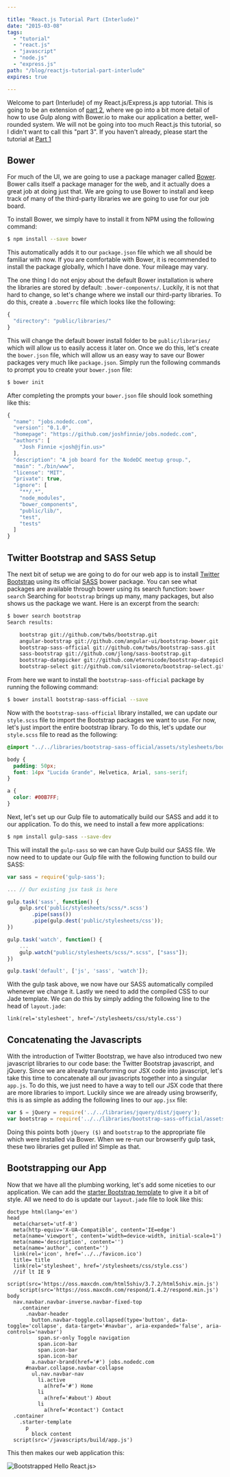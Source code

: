 ```yaml
---

title: "React.js Tutorial Part (Interlude)"
date: "2015-03-08"
tags:
  - "tutorial"
  - "react.js"
  - "javascript"
  - "node.js"
  - "express.js"
path: "/blog/reactjs-tutorial-part-interlude"
expires: true

---
```


Welcome to part (Interlude) of my React.js/Express.js app tutorial. This is going to be an extension of [part 2](/blog/reactjs-tutorial-part-2/), where we go into a bit more detail of how to use Gulp along with Bower.io to make our application a better, well-rounded system. We will not be going into too much React.js this tutorial, so I didn't want to call this "part 3". If you haven't already, please start the tutorial at [Part 1](/blog/reactjs-tutorial-part-1/)

## Bower

For much of the UI, we are going to use a package manager called [Bower](http://bower.io/). Bower calls itself a package manager for the web, and it actually does a great job at doing just that. We are going to use Bower to install and keep track of many of the third-party libraries we are going to use for our job board.

To install Bower, we simply have to install it from NPM using the following command:

```bash
$ npm install --save bower
```

This automatically adds it to our `package.json` file which we all should be familiar with now. If you are comfortable with Bower, it is recommended to install the package globally, which I have done. Your mileage may vary.

The one thing I do not enjoy about the default Bower installation is where the libraries are stored by default: `.bower-components/`. Luckily, it is not that hard to change, so let's change where we install our third-party libraries. To do this, create a `.bowerrc` file which looks like the following:

```javascript
{
  "directory": "public/libraries/"
}
```

This will change the default bower install folder to be `public/libraries/` which will allow us to easily access it later on. Once we do this, let's create the `bower.json` file, which will allow us an easy way to save our Bower packages very much like `package.json`. Simply run the following commands to prompt you to create your `bower.json` file:

```bash
$ bower init
```

After completing the prompts your `bower.json` file should look something like this:

```javascript
{
  "name": "jobs.nodedc.com",
  "version": "0.1.0",
  "homepage": "https://github.com/joshfinnie/jobs.nodedc.com",
  "authors": [
    "Josh Finnie <josh@jfin.us>"
  ],
  "description": "A job board for the NodeDC meetup group.",
  "main": "./bin/www",
  "license": "MIT",
  "private": true,
  "ignore": [
    "**/.*",
    "node_modules",
    "bower_components",
    "public/lib/",
    "test",
    "tests"
  ]
}
```

## Twitter Bootstrap and SASS Setup

The next bit of setup we are going to do for our web app is to install [Twitter Bootstrap](http://getbootstrap.com/) using its official [SASS](http://sass-lang.com/) bower package. You can see what packages are available through bower using its search function: `bower search` Searching for `bootstrap` brings up many, many packages, but also shows us the package we want. Here is an excerpt from the search:

```bash
$ bower search bootstrap
Search results:

    bootstrap git://github.com/twbs/bootstrap.git
    angular-bootstrap git://github.com/angular-ui/bootstrap-bower.git
    bootstrap-sass-official git://github.com/twbs/bootstrap-sass.git
    sass-bootstrap git://github.com/jlong/sass-bootstrap.git
    bootstrap-datepicker git://github.com/eternicode/bootstrap-datepicker.git
    bootstrap-select git://github.com/silviomoreto/bootstrap-select.git
```

From here we want to install the `bootstrap-sass-official` package by running the following command:

```bash
$ bower install bootstrap-sass-official --save
```

Now with the `bootstrap-sass-official` library installed, we can update our `style.scss` file to import the Bootstrap packages we want to use. For now, let's just import the entire bootstrap library. To do this, let's update our `style.scss` file to read as the following:

```scss
@import "../../libraries/bootstrap-sass-official/assets/stylesheets/bootstrap";

body {
  padding: 50px;
  font: 14px "Lucida Grande", Helvetica, Arial, sans-serif;
}

a {
  color: #00B7FF;
}
```

Next, let's set up our Gulp file to automatically build our SASS and add it to our application. To do this, we need to install a few more applications:

```bash
$ npm install gulp-sass --save-dev
```

This will install the `gulp-sass` so we can have Gulp build our SASS file. We now need to to update our Gulp file with the following function to build our SASS:

```javascript
var sass = require('gulp-sass');

... // Our existing jsx task is here

gulp.task('sass', function() {
    gulp.src('public/stylesheets/scss/*.scss')
        .pipe(sass())
        .pipe(gulp.dest('public/stylesheets/css'));
})

gulp.task('watch', function() {
    ...
    gulp.watch("public/stylesheets/scss/*.scss", ["sass"]);
})

gulp.task('default', ['js', 'sass', 'watch']);
```

With the gulp task above, we now have our SASS automatically compiled whenever we change it. Lastly we need to add the compiled CSS to our Jade template. We can do this by simply adding the following line to the head of `layout.jade`:

```jade
link(rel='stylesheet', href='/stylesheets/css/style.css')
```

## Concatenating the Javascripts

With the introduction of Twitter Bootstrap, we have also introduced two new javascript libraries to our code base: the Twitter Bootstrap javascript, and jQuery. Since we are already transforming our JSX code into javascript, let's take this time to concatenate all our javascripts together into a singular `app.js`. To do this, we just need to have a way to tell our JSX code that there are more libraries to import. Luckily since we are already using browserify, this is as simple as adding the following lines to our `app.jsx` file:

```javascript
var $ = jQuery = require('../../libraries/jquery/dist/jquery');
var bootstrap = require('../../libraries/bootstrap-sass-official/assets/javascripts/bootstrap');
```

Doing this points both `jQuery ($)` and `bootstrap` to the appropriate file which were installed via Bower. When we re-run our browserify gulp task, these two libraries get pulled in! Simple as that.

## Bootstrapping our App

Now that we have all the plumbing working, let's add some niceties to our application. We can add the [starter Bootstrap template](http://getbootstrap.com/examples/starter-template/) to give it a bit of style. All we need to do is update our `layout.jade` file to look like this:

```jade
doctype html(lang='en')
head
  meta(charset='utf-8')
  meta(http-equiv='X-UA-Compatible', content='IE=edge')
  meta(name='viewport', content='width=device-width, initial-scale=1')
  meta(name='description', content='')
  meta(name='author', content='')
  link(rel='icon', href='../../favicon.ico')
  title= title
  link(rel='stylesheet', href='/stylesheets/css/style.css')
  //if lt IE 9
    script(src='https://oss.maxcdn.com/html5shiv/3.7.2/html5shiv.min.js')
    script(src='https://oss.maxcdn.com/respond/1.4.2/respond.min.js')
body
  nav.navbar.navbar-inverse.navbar-fixed-top
    .container
      .navbar-header
        button.navbar-toggle.collapsed(type='button', data-toggle='collapse', data-target='#navbar', aria-expanded='false', aria-controls='navbar')
          span.sr-only Toggle navigation
          span.icon-bar
          span.icon-bar
          span.icon-bar
        a.navbar-brand(href='#') jobs.nodedc.com
      #navbar.collapse.navbar-collapse
        ul.nav.navbar-nav
          li.active
            a(href='#') Home
          li
            a(href='#about') About
          li
            a(href='#contact') Contact
  .container
    .starter-template
      p
        block content
  script(src='/javascripts/build/app.js')
```

  This then makes our web application this:

![Bootstrapped Hello React.js](./bootstrapped-hello-react.png)>
